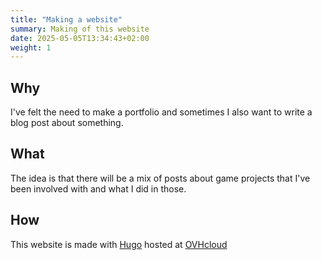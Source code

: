 ```yaml
---
title: "Making a website"
summary: Making of this website
date: 2025-05-05T13:34:43+02:00
weight: 1
---
```


## Why
I've felt the need to make a portfolio and sometimes I also want to write a blog post about something.
## What
The idea is that there will be a mix of posts about game projects that I've been involved with and what I did in those.
## How
This website is made with [Hugo](https://gohugo.io/) hosted at [OVHcloud](https://us.ovhcloud.com/)